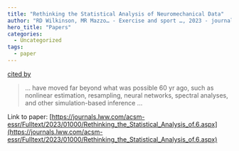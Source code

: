```yaml
---
title: "Rethinking the Statistical Analysis of Neuromechanical Data"
author: "RD Wilkinson, MR Mazzo… - Exercise and sport …, 2023 - journals.lww.com"
hero_title: "Papers"
categories:
  - Uncategorized
tags:
  - paper
---
```

[cited by](https://scholar.google.com/scholar?cites=10865944781745749225&as_sdt=5,36&sciodt=0,36&hl=en&num=20)

>… have moved far beyond what was possible 60 yr ago, such as nonlinear estimation, resampling, neural networks, spectral analyses, and other simulation-based inference …

Link to paper: [https://journals.lww.com/acsm-essr/Fulltext/2023/01000/Rethinking_the_Statistical_Analysis_of.6.aspx](https://journals.lww.com/acsm-essr/Fulltext/2023/01000/Rethinking_the_Statistical_Analysis_of.6.aspx)
